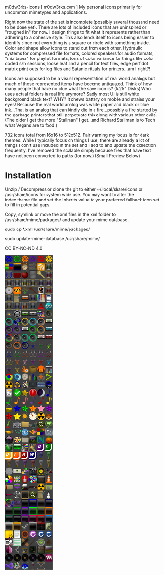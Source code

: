 m0dw3rks-Icons [ m0dw3rks.com ] My personal icons primarily for uncommon mimetypes and applications.

Right now the state of the set is incomplete (possibly several thousand need to be done yet). There are lots of included icons that are uninspired or "roughed in" for now. I design things to fit what it represents rather than adhering to a cohesive style. This also lends itself to icons being easier to identify since not everything is a square or circle with something inside. Color and shape allow icons to stand out from each other. Hydraulic systems for compressed file formats, colored speakers for audio formats, "mix tapes" for playlist formats, tons of color variance for things like color coded ssh sessions, loose leaf and a pencil for text files, edge perf dot matrix print outs for log files and Satanic rituals for printers...am I right?!

Icons are supposed to be a visual representation of real world analogs but much of those represented items have become antiquated. Think of how many people that have no clue what the save icon is? (5.25" Disks) Who uses actual folders in real life anymore? Sadly most UI is still white background black text? WHY? It chews battery on mobile and strains your eyes! Because the real world analog was white paper and black or blue ink...That is an analog that can kindly die in a fire...possibly a fire started by the garbage printers that still perpetuate this along with various other evils. (The older I get the more "Stallman" I get...and Richard Stallman is to Tech what Vegans are to food.)

732 icons total from 16x16 to 512x512. Fair warning my focus is for dark themes. While I typically focus on things I use, there are already a lot of things I don't use included in the set and I add to and update the collection frequently. I've removed the scalable simply because files that have text have not been converted to paths (for now.) (Small Preview Below)

# Installation
Unzip / Decompress or clone the git to either ~/.local/share/icons or /usr/share/icons for system wide use.
You may want to alter the index.theme file and set the Inherits value to your preferred fallback icon set to fill in potential gaps.

Copy, symlink or move the xml files in the xml folder to /usr/share/mime/packages/ and update your mime database.

sudo cp *.xml /usr/share/mime/packages/

sudo update-mime-database /usr/share/mime/

CC BY-NC-ND 4.0

<img alt="A preview of some select icon files" title="A preview of some select icon files" text="A preview of some select icon files" src="ico-prev.jpg">

